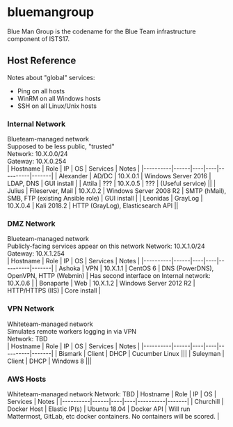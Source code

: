 # bluemangroup

Blue Man Group is the codename for the Blue Team infrastructure component of ISTS17.

## Host Reference
Notes about "global" services:
- Ping on all hosts
- WinRM on all Windows hosts
- SSH on all Linux/Unix hosts

### Internal Network
Blueteam-managed network  
Supposed to be less public, "trusted"  
Network: 10.X.0.0/24  
Gateway: 10.X.0.254  
| Hostname | Role | IP | OS | Services | Notes |
|----------|------|----|----|----------|-------|
| Alexander | AD/DC | 10.X.0.1 | Windows Server 2016 | LDAP, DNS | GUI install |
| Attila | ??? | 10.X.0.5 | ??? | (Useful service) ||
| Julius | Fileserver, Mail | 10.X.0.2 | Windows Server 2008 R2 | SMTP (hMail), SMB, FTP (existing Ansible role) | GUI install |
| Leonidas | GrayLog | 10.X.0.4 | Kali 2018.2 | HTTP (GrayLog), Elasticsearch API ||


### DMZ Network
Blueteam-managed network  
Publicly-facing services appear on this network
Network: 10.X.1.0/24  
Gateway: 10.X.1.254  
| Hostname | Role | IP | OS | Services | Notes |
|----------|------|----|----|----------|-------|
| Ashoka | VPN | 10.X.1.1 | CentOS 6 | DNS (PowerDNS), OpenVPN, HTTP (Webmin) | Has second interface on Internal network: 10.X.0.6 |
| Bonaparte | Web | 10.X.1.2 | Windows Server 2012 R2 | HTTP/HTTPS (IIS) | Core install |

### VPN Network
Whiteteam-managed network  
Simulates remote workers logging in via VPN  
Network: TBD  
| Hostname | Role | IP | OS | Services | Notes |
|----------|------|----|----|----------|-------|
| Bismark | Client | DHCP | Cucumber Linux |||
| Suleyman | Client | DHCP | Windows 8 |||

### AWS Hosts
Whiteteam-managed network
Network: TBD
| Hostname | Role | IP | OS | Services | Notes |
|----------|------|----|----|----------|-------|
| Churchill | Docker Host | Elastic IP(s) | Ubuntu 18.04 | Docker API | Will run Mattermost, GitLab, etc docker containers.  No containers will be scored. |
